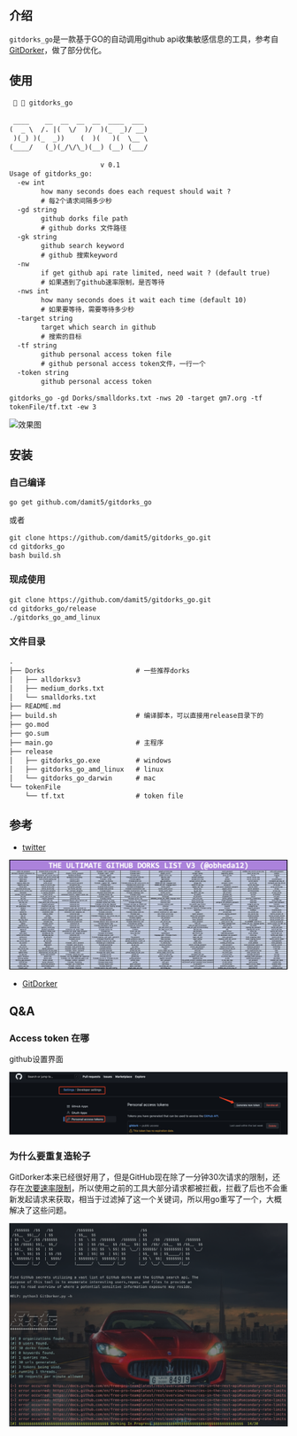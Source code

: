 ## 介绍

`gitdorks_go`是一款基于GO的自动调用github api收集敏感信息的工具，参考自 [GitDorker](https://github.com/obheda12/GitDorker)，做了部分优化。

## 使用

```ascii
   gitdorks_go

 ____    __  __  __  __  ____  ___
(  _ \  /. |(  \/  )/  )(_  _)/ __)
 )(_) )(_  _))    (  )(   )(  \__ \
(____/   (_)(_/\/\_)(__) (__) (___/

                       v 0.1
Usage of gitdorks_go:
  -ew int
    	how many seconds does each request should wait ? 
    	# 每2个请求间隔多少秒
  -gd string
    	github dorks file path 
    	# github dorks 文件路径
  -gk string
    	github search keyword
    	# github 搜索keyword
  -nw
    	if get github api rate limited, need wait ? (default true) 
    	# 如果遇到了github速率限制，是否等待
  -nws int
    	how many seconds does it wait each time (default 10)
    	# 如果要等待，需要等待多少秒
  -target string
    	target which search in github
    	# 搜索的目标
  -tf string
    	github personal access token file
    	# github personal access token文件，一行一个
  -token string
    	github personal access token

```


```shell
gitdorks_go -gd Dorks/smalldorks.txt -nws 20 -target gm7.org -tf tokenFile/tf.txt -ew 3
```

![效果图](README.assets/image-20220316155344201.png)

## 安装

### 自己编译

```shell
go get github.com/damit5/gitdorks_go
```

或者

```shell
git clone https://github.com/damit5/gitdorks_go.git
cd gitdorks_go
bash build.sh
```

### 现成使用

```shell
git clone https://github.com/damit5/gitdorks_go.git
cd gitdorks_go/release
./gitdorks_go_amd_linux
```



### 文件目录

```
.
├── Dorks						# 一些推荐dorks
│   ├── alldorksv3
│   ├── medium_dorks.txt
│   └── smalldorks.txt
├── README.md
├── build.sh					# 编译脚本，可以直接用release目录下的
├── go.mod
├── go.sum
├── main.go						# 主程序
├── release
│   ├── gitdorks_go.exe			# windows
│   ├── gitdorks_go_amd_linux	# linux
│   └── gitdorks_go_darwin		# mac
└── tokenFile
    └── tf.txt					# token file
```

## 参考

* [twitter](https://twitter.com/obheda12/status/1352686678318731264)

![gitdork_v3](README.assets/gitdork_v3.png)

* [GitDorker](https://github.com/obheda12/GitDorker)

## Q&A

### Access token 在哪

github设置界面

![access token](README.assets/image-20220316195619378.png)

### 为什么要重复造轮子

GitDorker本来已经很好用了，但是GitHub现在除了一分钟30次请求的限制，还存在[次要速率限制](https://docs.github.com/en/free-pro-team@latest/rest/overview/resources-in-the-rest-api#secondary-rate-limits)，所以使用之前的工具大部分请求都被拦截，拦截了后也不会重新发起请求来获取，相当于过滤掉了这一个关键词，所以用go重写了一个，大概解决了这些问题。

![bug](README.assets/image-20220316151327854.png)